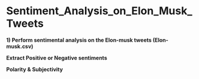 # Sentiment_Analysis_on_Elon_Musk_Tweets

**1) Perform sentimental analysis on the Elon-musk tweets (Elon-musk.csv)**

**Extract Positive or Negative sentiments**

**Polarity & Subjectivity**
